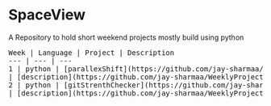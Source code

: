 # SpaceView
A Repository to hold short weekend projects mostly build using python

<pre>
Week | Language | Project | Description
--- | --- | ---
1 | python | [parallexShift](https://github.com/jay-sharmaa/WeeklyProjects/tree/main/parallexShift) 
| [description](https://github.com/jay-sharmaa/WeeklyProjects/blob/main/parallexShift/parallexFile.md)
2 | python | [gitStrenthChecker](https://github.com/jay-sharmaa/WeeklyProjects/tree/main/gitStrengthChecker) 
| [description](https://github.com/jay-sharmaa/WeeklyProjects/tree/main/gitStrengthChecker/gitStrengthChecker.md)
<pre>